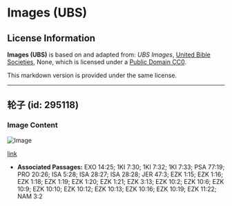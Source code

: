 # Images (UBS)

## License Information

**Images (UBS)** is based on and adapted from: _UBS Images_, [United Bible Societies](https://unitedbiblesocieties.org/), None, which is licensed under a [Public Domain CC0](https://creativecommons.org/public-domain/cc0/).

This markdown version is provided under the same license.



--------------------------------

## 轮子 (id: 295118)

### Image Content

![Image](https://cdn.aquifer.bible/aquifer-content/resources/Media/WEB-0524_wheel_en.jpg)

[link](https://cdn.aquifer.bible/aquifer-content/resources/Media/WEB-0524_wheel_en.jpg)

* **Associated Passages:** EXO 14:25; 1KI 7:30; 1KI 7:32; 1KI 7:33; PSA 77:19; PRO 20:26; ISA 5:28; ISA 28:27; ISA 28:28; JER 47:3; EZK 1:15; EZK 1:16; EZK 1:18; EZK 1:19; EZK 1:20; EZK 1:21; EZK 3:13; EZK 10:2; EZK 10:6; EZK 10:9; EZK 10:10; EZK 10:12; EZK 10:13; EZK 10:16; EZK 10:19; EZK 11:22; NAM 3:2

